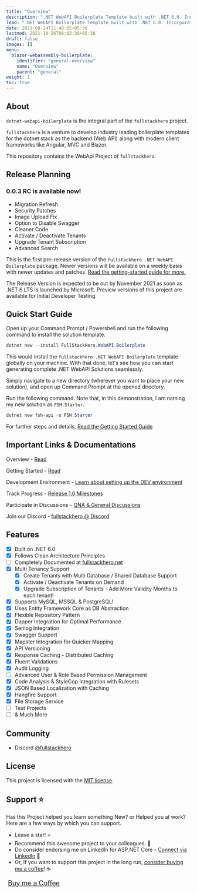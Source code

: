 ```yaml
---
title: "Overview"
description: ".NET WebAPI Boilerplate Template built with .NET 6.0. Incorporates the most essential Packages your projects will ever need. Follows Clean Architecture Principles."
lead: ".NET WebAPI Boilerplate Template built with .NET 6.0. Incorporates the most essential Packages your projects will ever need. Follows Clean Architecture Principles."
date: 2021-08-24T11:40:05+05:30
lastmod: 2021-10-26T08:03:38+05:30
draft: false
images: []
menu:
  blazor-webassembly-boilerplate:
    identifier: "general-overview"
    name: "Overview"
    parent: "general"
weight: 1
toc: true
---
```


## About

`dotnet-webapi-boilerplate` is the integral part of the `fullstackhero` project.

`fullstackhero` is a venture to develop industry leading boilerplate templates for the dotnet stack as the backend (Web API) along with modern client frameworks like Angular, MVC and Blazor.

This repository contains the WebApi Project of `fullstackhero`.

## Release Planning

### 0.0.3 RC is available now!

- Migration Refresh
- Security Patches
- Image Upload Fix
- Option to Disable Swagger
- Cleaner Code
- Activate / Deactivate Tenants
- Upgrade Tenant Subscription
- Advanced Search

This is the first pre-release version of the `fullstackhero .NET WebAPI Boilerplate` package. Newer versions will be available on a weekly basis with newer updates and patches. [Read the getting-started guide for more.](https://fullstackhero.net/dotnet-webapi-boilerplate/general/getting-started/)

The Release Version is expected to be out by November 2021 as soon as .NET 6 LTS is launched by Microsoft. Preview versions of this project are available for Initial Developer Testing.

## Quick Start Guide

Open up your Command Prompt / Powershell and run the following command to install the solution template.

```powershell
dotnet new --install FullStackHero.WebAPI.Boilerplate
```
This would install the `fullstackhero .NET WebAPI Boilerplate` template globally on your machine. With that done, let's see how you can start generating complete .NET WebAPI Solutions seamlessly.

Simply navigate to a new directory (wherever you want to place your new solution), and open up Command Prompt at the opened directory.

Run the following command. Note that, in this demonstration, I am naming my new solution as `FSH.Starter`.

```powershell
dotnet new fsh-api -o FSH.Starter
```

For further steps and details, [Read the Getting Started Guide](https://fullstackhero.net/dotnet-webapi-boilerplate/general/getting-started/)

## Important Links & Documentations

Overview - [Read](https://fullstackhero.net/dotnet-webapi-boilerplate/general/overview/)

Getting Started - [Read](https://fullstackhero.net/dotnet-webapi-boilerplate/general/getting-started/)

Development Environment - [Learn about setting up the DEV environment](https://fullstackhero.net/dotnet-webapi-boilerplate/general/development-environment/)

Track Progress - [Release 1.0 Milestones](https://github.com/fullstackhero/dotnet-webapi-boilerplate/milestone/1)

Participate in Discussions - [QNA & General Discussions](https://github.com/fullstackhero/dotnet-webapi-boilerplate/discussions)

Join our Discord - [fullstackhero @ Discord](https://discord.gg/gdgHRt4mMw)

## Features

- [x] Built on .NET 6.0
- [x] Follows Clean Architecture Principles
- [ ] Completely Documented at [fullstackhero.net](https://fullstackhero.net)
- [x] Multi Tenancy Support
  - [x] Create Tenants with Multi Database / Shared Database Support
  - [x] Activate / Deactivate Tenants on Demand
  - [x] Upgrade Subscription of Tenants - Add More Validity Months to each tenant!
- [x] Supports MySQL, MSSQL & PostgreSQL!
- [x] Uses Entity Framework Core as DB Abstraction
- [x] Flexible Repository Pattern
- [x] Dapper Integration for Optimal Performance
- [x] Serilog Integration
- [x] Swagger Support
- [x] Mapster Integration for Quicker Mapping
- [x] API Versioning
- [x] Response Caching - Distributed Caching
- [x] Fluent Validations
- [x] Audit Logging
- [ ] Advanced User & Role Based Permission Management
- [x] Code Analysis & StyleCop Integration with Rulesets
- [x] JSON Based Localization with Caching
- [x] Hangfire Support
- [x] File Storage Service
- [ ] Test Projects
- [ ] & Much More

## Community

- Discord [@fullstackhero](https://discord.gg/gdgHRt4mMw)

## License

This project is licensed with the [MIT license](LICENSE).

## Support :star:

Has this Project helped you learn something New? or Helped you at work?
Here are a few ways by which you can support.

-   Leave a star! :star:
-   Recommend this awesome project to your colleagues. 🥇
-   Do consider endorsing me on LinkedIn for ASP.NET Core - [Connect via LinkedIn](https://codewithmukesh.com/linkedin) 🦸
-   Or, If you want to support this project in the long run, [consider buying me a coffee](https://www.buymeacoffee.com/codewithmukesh)! ☕

<a class="btn btn-primary btn-lg px-3 mb-2" style="font-size: large;"
    href="https://www.buymeacoffee.com/codewithmukesh" target="_blank" role="button"><i style="margin-right: 5px;" class="fas fa-mug-hot"> </i> Buy me
    a Coffee</a>
